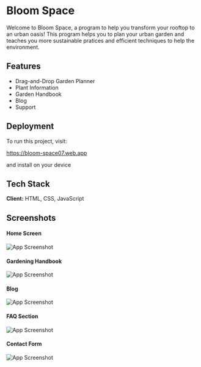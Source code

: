 # Bloom Space

Welcome to Bloom Space, a program to help you transform your rooftop to an urban oasis! This program helps you to plan your urban garden and teaches you more sustainable pratices and efficient techniques to help the environment.


## Features

- Drag-and-Drop Garden Planner
- Plant Information
- Garden Handbook
- Blog
- Support


## Deployment

To run this project, visit:

https://bloom-space07.web.app

and install on your device


## Tech Stack

**Client:** HTML, CSS, JavaScript


## Screenshots

#### Home Screen
![App Screenshot](https://bloom-space07.web.app/images/rdme-screenshots/home-pg.png)

#### Gardening Handbook
![App Screenshot](https://bloom-space07.web.app/images/rdme-screenshots/handbook-pg.png)

#### Blog
![App Screenshot](https://bloom-space07.web.app/images/rdme-screenshots/blog-pg.png)

#### FAQ Section
![App Screenshot](https://bloom-space07.web.app/images/rdme-screenshots/faq-pg.png)

#### Contact Form
![App Screenshot](https://bloom-space07.web.app/images/rdme-screenshots/contact-pg.png)